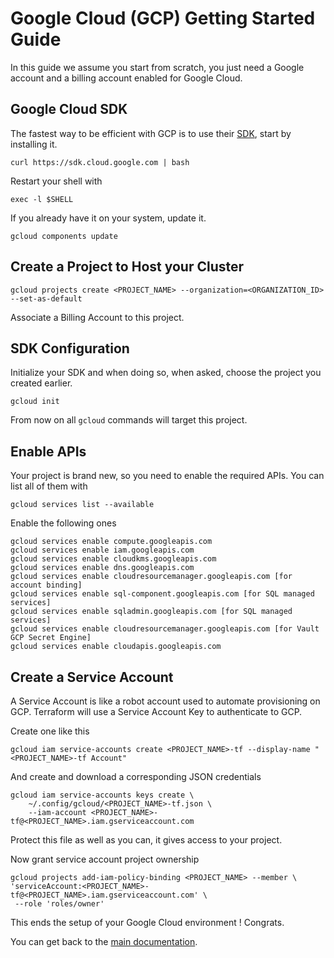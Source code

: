 # Google Cloud (GCP) Getting Started Guide

In this guide we assume you start from scratch, you just need a Google account and a billing account enabled for Google Cloud.

## Google Cloud SDK

The fastest way to be efficient with GCP is to use their [SDK](https://cloud.google.com/sdk/install), start by installing it.

    curl https://sdk.cloud.google.com | bash

Restart your shell with

    exec -l $SHELL

If you already have it on your system, update it.

    gcloud components update

## Create a Project to Host your Cluster

    gcloud projects create <PROJECT_NAME> --organization=<ORGANIZATION_ID> --set-as-default

Associate a Billing Account to this project.

## SDK Configuration

Initialize your SDK and when doing so, when asked, choose the project you created earlier.

    gcloud init

From now on all `gcloud` commands will target this project.

## Enable APIs

Your project is brand new, so you need to enable the required APIs. You can list all of them with

    gcloud services list --available

Enable the following ones

    gcloud services enable compute.googleapis.com
    gcloud services enable iam.googleapis.com
    gcloud services enable cloudkms.googleapis.com
    gcloud services enable dns.googleapis.com
    gcloud services enable cloudresourcemanager.googleapis.com [for account binding]
    gcloud services enable sql-component.googleapis.com [for SQL managed services]
    gcloud services enable sqladmin.googleapis.com [for SQL managed services]
    gcloud services enable cloudresourcemanager.googleapis.com [for Vault GCP Secret Engine]
    gcloud services enable cloudapis.googleapis.com

## Create a Service Account

A Service Account is like a robot account used to automate provisioning on GCP. Terraform will use a Service Account Key to authenticate to GCP.

Create one like this

    gcloud iam service-accounts create <PROJECT_NAME>-tf --display-name "<PROJECT_NAME>-tf Account"

And create and download a corresponding JSON credentials

    gcloud iam service-accounts keys create \
        ~/.config/gcloud/<PROJECT_NAME>-tf.json \
        --iam-account <PROJECT_NAME>-tf@<PROJECT_NAME>.iam.gserviceaccount.com

Protect this file as well as you can, it gives access to your project.

Now grant service account project ownership

    gcloud projects add-iam-policy-binding <PROJECT_NAME> --member \
    'serviceAccount:<PROJECT_NAME>-tf@<PROJECT_NAME>.iam.gserviceaccount.com' \
     --role 'roles/owner'

This ends the setup of your Google Cloud environment ! Congrats.

You can get back to the [main documentation](README.md).
